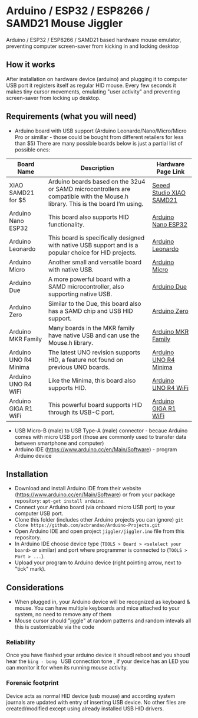 # Arduino / ESP32 / ESP8266 / SAMD21  Mouse Jiggler

Arduino / ESP32 / ESP8266 / SAMD21  based hardware mouse emulator, preventing computer screen-saver from kicking in and locking desktop

## How it works

After installation on hardware device (arduino) and plugging it to computer USB port it
registers itself as regular HID mouse. Every few seconds it makes tiny cursor movements,
emulating "user activity" and preventing screen-saver from locking up desktop.

## Requirements (what you will need)

  * Arduino board with USB support (Arduino Leonardo/Nano/Micro/Micro Pro or simillar - those could be bought from different retailers for less than $5) There are many possible boards below is just a partial list of possible ones:

| Board Name               | Description                                                                                     | Hardware Page Link                                                                 |
|--------------------------|-------------------------------------------------------------------------------------------------|------------------------------------------------------------------------------------|
| XIAO SAMD21 for $5       | Arduino boards based on the 32u4 or SAMD microcontrollers are compatible with the Mouse.h library. This is the board I’m using. | [Seeed Studio XIAO SAMD21](https://www.seeedstudio.com/Seeeduino-XIAO-Arduino-Microcontroller-SAMD21-Cortex-M0+-p-4426.html) |
| Arduino Nano ESP32       | This board also supports HID functionality.                                                     | [Arduino Nano ESP32](https://store.arduino.cc/products/arduino-nano-esp32)         |
| Arduino Leonardo         | This board is specifically designed with native USB support and is a popular choice for HID projects. | [Arduino Leonardo](https://store.arduino.cc/products/arduino-leonardo-with-headers) |
| Arduino Micro            | Another small and versatile board with native USB.                                              | [Arduino Micro](https://store.arduino.cc/products/arduino-micro)                   |
| Arduino Due              | A more powerful board with a SAMD microcontroller, also supporting native USB.                  | [Arduino Due](https://store.arduino.cc/products/arduino-due)                       |
| Arduino Zero             | Similar to the Due, this board also has a SAMD chip and USB HID support.                        | [Arduino Zero](https://store.arduino.cc/products/arduino-zero)                     |
| Arduino MKR Family       | Many boards in the MKR family have native USB and can use the Mouse.h library.                  | [Arduino MKR Family](https://store.arduino.cc/collections/mkr-family)              |
| Arduino UNO R4 Minima    | The latest UNO revision supports HID, a feature not found on previous UNO boards.               | [Arduino UNO R4 Minima](https://store.arduino.cc/products/uno-r4-minima)           |
| Arduino UNO R4 WiFi      | Like the Minima, this board also supports HID.                                                  | [Arduino UNO R4 WiFi](https://store.arduino.cc/products/uno-r4-wifi)               |
| Arduino GIGA R1 WiFi     | This powerful board supports HID through its USB-C port.                                        | [Arduino GIGA R1 WiFi](https://store.arduino.cc/products/giga-r1-wifi)             |
  * USB Micro-B (male) to USB Type-A (male) connector - becaue Arduino comes with micro USB port (those are commonly used to transfer data between smartphone and computer)
  * Arduino IDE (https://www.arduino.cc/en/Main/Software) - program Arduino device

## Installation

  - Download and install Arduino IDE from their website (https://www.arduino.cc/en/Main/Software) or from your package repository: ```apt-get install arduino```.
  - Connect your Arduino board (via onboard micro USB port) to your computer USB port.
  - Clone this folder (includes other Arduino projects you can ignore) `git clone https://github.com/acbrandao/Arduino-Projects.git` 
  - Open Arduino IDE and open project ```jiggler/jiggler.ino``` file from this repository.
  - In Arduino IDE choose device type (```TOOLS > Board > <selelect your board>``` or similar) and port where programmer is connected to (```TOOLS > Port > ...```).
  - Upload your program to Arduino device (right pointing arrow, next to "tick" mark).

## Considerations

  * When plugged in, your Arduino device will be recognized as keyboard & mouse. You can have multiple keyboards and mice attached to your system, no need to remove any of them
  * Mouse cursor should "jiggle" at random patterns and random intevals all this is customizable via the code

### Reliability

Once you have flashed your arduino device it shoudl reboot and you shoudl hear the `bing - bong ` USB connection tone ,
if your device has an LED you can monitor it for when its running mouse activity.                                    

### Forensic footprint

Device acts as normal HID device (usb mouse) and according system journals are updated with entry of inserting USB device. No other files are created/modified except using already installed USB HID drivers.
